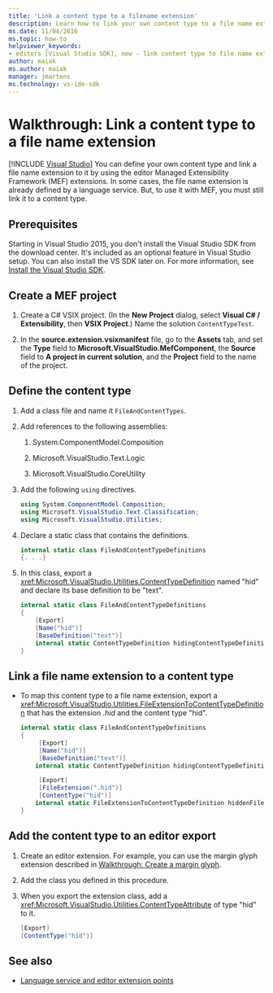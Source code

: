 ```yaml
---
title: 'Link a content type to a filename extension'
description: Learn how to link your own content type to a file name extension by using the editor Managed Extensibility Framework extensions in this walkthrough.
ms.date: 11/04/2016
ms.topic: how-to
helpviewer_keywords:
- editors [Visual Studio SDK], new - link content type to file name extension
author: maiak
ms.author: maiak
manager: jmartens
ms.technology: vs-ide-sdk
---
```

# Walkthrough: Link a content type to a file name extension

 [!INCLUDE [Visual Studio](~/includes/applies-to-version/vs-windows-only.md)]
You can define your own content type and link a file name extension to it by using the editor Managed Extensibility Framework (MEF) extensions. In some cases, the file name extension is already defined by a language service. But, to use it with MEF, you must still link it to a content type.

## Prerequisites
 Starting in Visual Studio 2015, you don't install the Visual Studio SDK from the download center. It's included as an optional feature in Visual Studio setup. You can also install the VS SDK later on. For more information, see [Install the Visual Studio SDK](../extensibility/installing-the-visual-studio-sdk.md).

## Create a MEF project

1. Create a C# VSIX project. (In the **New Project** dialog, select **Visual C# / Extensibility**, then **VSIX Project**.) Name the solution `ContentTypeTest`.

2. In the **source.extension.vsixmanifest** file, go to the **Assets** tab, and set the **Type** field to **Microsoft.VisualStudio.MefComponent**, the **Source** field to **A project in current solution**, and the **Project** field to the name of the project.

## Define the content type

1. Add a class file and name it `FileAndContentTypes`.

2. Add references to the following assemblies:

    1. System.ComponentModel.Composition

    2. Microsoft.VisualStudio.Text.Logic

    3. Microsoft.VisualStudio.CoreUtility

3. Add the following `using` directives.

    ```csharp
    using System.ComponentModel.Composition;
    using Microsoft.VisualStudio.Text.Classification;
    using Microsoft.VisualStudio.Utilities;

    ```

4. Declare a static class that contains the definitions.

    ```csharp
    internal static class FileAndContentTypeDefinitions
    {. . .}
    ```

5. In this class, export a <xref:Microsoft.VisualStudio.Utilities.ContentTypeDefinition> named "hid" and declare its base definition to be "text".

    ```csharp
    internal static class FileAndContentTypeDefinitions
    {
        [Export]
        [Name("hid")]
        [BaseDefinition("text")]
        internal static ContentTypeDefinition hidingContentTypeDefinition;
    }
    ```

## Link a file name extension to a content type

- To map this content type to a file name extension, export a <xref:Microsoft.VisualStudio.Utilities.FileExtensionToContentTypeDefinition> that has the extension *.hid* and the content type "hid".

    ```csharp
    internal static class FileAndContentTypeDefinitions
    {
         [Export]
         [Name("hid")]
         [BaseDefinition("text")]
        internal static ContentTypeDefinition hidingContentTypeDefinition;

         [Export]
         [FileExtension(".hid")]
         [ContentType("hid")]
        internal static FileExtensionToContentTypeDefinition hiddenFileExtensionDefinition;
    }
    ```

## Add the content type to an editor export

1. Create an editor extension. For example, you can use the margin glyph extension described in [Walkthrough: Create a margin glyph](../extensibility/walkthrough-creating-a-margin-glyph.md).

2. Add the class you defined in this procedure.

3. When you export the extension class, add a <xref:Microsoft.VisualStudio.Utilities.ContentTypeAttribute> of type "hid" to it.

    ```csharp
    [Export]
    [ContentType("hid")]
    ```

## See also
- [Language service and editor extension points](../extensibility/language-service-and-editor-extension-points.md)
